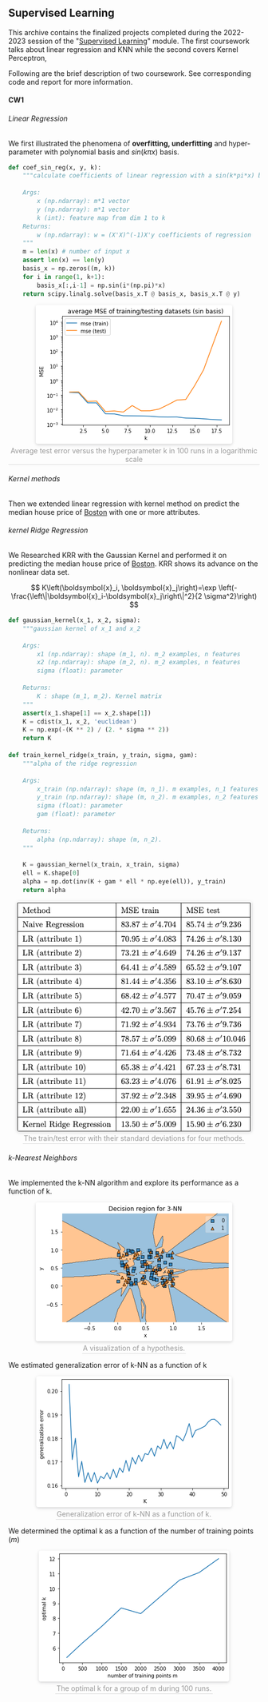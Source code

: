 ## Supervised Learning
This archive contains the finalized projects completed during the 2022-2023 session of the "[Supervised Learning](https://www.ucl.ac.uk/module-catalogue/modules/supervised-learning-COMP0078)" module. The first coursework talks about linear regression and KNN while the second covers Kernel Perceptron,

Following are the brief description of two coursework. See corresponding code and report for more information.
#### CW1

###### Linear Regression

We first illustrated the phenomena of **overfitting, underfitting** and hyper-parameter with polynomial basis and $sin(k\pi x)$ basis. 

```python
def coef_sin_reg(x, y, k):
    """calculate coefficients of linear regression with a sin(k*pi*x) basis

    Args:
        x (np.ndarray): m*1 vector
        y (np.ndarray): m*1 vector
        k (int): feature map from dim 1 to k
    Returns:
        w (np.ndarray): w = (X'X)^(-1)X'y coefficients of regression
    """
    m = len(x) # number of input x
    assert len(x) == len(y)
    basis_x = np.zeros((m, k))
    for i in range(1, k+1):
        basis_x[:,i-1] = np.sin(i*(np.pi)*x)
    return scipy.linalg.solve(basis_x.T @ basis_x, basis_x.T @ y)
```
<center>
    <div style="display: inline-block;">
        <img style="border-radius: 0.3125em;
        box-shadow: 0 2px 4px 0 rgba(34,36,38,.12),0 2px 10px 0 rgba(34,36,38,.08);"
        src="asserts/3d.png">
        <br>
        <div style="color:orange; border-bottom: 1px solid #d9d9d9;
        display: inline-block;
        color: #999;
        padding: 2px;">
            Average test error versus the hyperparameter k in 100 runs in a logarithmic scale
        </div>
    </div>
</center>

###### Kernel methods

Then we extended linear regression with kernel method on predict the median house price of [Boston](http://www.cs.toronto.edu/~delve/data/boston/bostonDetail) with one or more attributes.

###### kernel Ridge Regression

We Researched KRR with the Gaussian Kernel and performed it on predicting the median house price of [Boston](http://www.cs.toronto.edu/~delve/data/boston/bostonDetail). KRR shows its advance on the nonlinear data set.

$$
K\left(\boldsymbol{x}_i, \boldsymbol{x}_j\right)=\exp \left(-\frac{\left\|\boldsymbol{x}_i-\boldsymbol{x}_j\right\|^2}{2 \sigma^2}\right)
$$

```python
def gaussian_kernel(x_1, x_2, sigma):
    """gaussian kernel of x_1 and x_2

    Args:
        x1 (np.ndarray): shape (m_1, n). m_2 examples, n features
        x2 (np.ndarray): shape (m_2, n). m_2 examples, n features
        sigma (float): parameter

    Returns:
        K : shape (m_1, m_2). Kernel matrix
    """
    assert(x_1.shape[1] == x_2.shape[1])
    K = cdist(x_1, x_2, 'euclidean')
    K = np.exp(-(K ** 2) / (2. * sigma ** 2))
    return K

def train_kernel_ridge(x_train, y_train, sigma, gam):
    """alpha of the ridge regression

    Args:
        x_train (np.ndarray): shape (m, n_1). m examples, n_1 features
        y_train (np.ndarray): shape (m, n_2). m examples, n_2 features
        sigma (float): parameter
        gam (float): parameter

    Returns:
        alpha (np.ndarray): shape (m, n_2).
    """

    K = gaussian_kernel(x_train, x_train, sigma)
    ell = K.shape[0]
    alpha = np.dot(inv(K + gam * ell * np.eye(ell)), y_train)
    return alpha
```
<center>
    <div style="display: inline-block;">
        <img style="border-radius: 0.3125em;
        box-shadow: 0 2px 4px 0 rgba(34,36,38,.12),0 2px 10px 0 rgba(34,36,38,.08);"
        src="asserts/5d.png">
        <br>
        <div style="color:orange; border-bottom: 1px solid #d9d9d9;
        display: inline-block;
        color: #999;
        padding: 2px;">
            The train/test error with their standard deviations for four methods.
        </div>
    </div>
</center>


###### k-Nearest Neighbors

We implemented the k-NN algorithm and explore its performance as a function of k.

<center>
    <div style="display: inline-block;">
        <img style="border-radius: 0.3125em;
        box-shadow: 0 2px 4px 0 rgba(34,36,38,.12),0 2px 10px 0 rgba(34,36,38,.08);"
        src="asserts/6.png">
        <br>
        <div style="color:orange; border-bottom: 1px solid #d9d9d9;
        display: inline-block;
        color: #999;
        padding: 2px;">
            A visualization of a hypothesis.
        </div>
    </div>
</center>

We estimated generalization error of k-NN as a function of k

<center>
    <div style="display: inline-block;">
        <img style="border-radius: 0.3125em;
        box-shadow: 0 2px 4px 0 rgba(34,36,38,.12),0 2px 10px 0 rgba(34,36,38,.08);"
        src="asserts/7.png">
        <br>
        <div style="color:orange; border-bottom: 1px solid #d9d9d9;
        display: inline-block;
        color: #999;
        padding: 2px;">
            Generalization error of k-NN as a function of k.
        </div>
    </div>
</center>

We determined the optimal k as a function of the number of training points $(m)$

<center>
    <div style="display: inline-block;">
        <img style="border-radius: 0.3125em;
        box-shadow: 0 2px 4px 0 rgba(34,36,38,.12),0 2px 10px 0 rgba(34,36,38,.08);"
        src="asserts/8.png">
        <br>
        <div style="color:orange; border-bottom: 1px solid #d9d9d9;
        display: inline-block;
        color: #999;
        padding: 2px;">
            The optimal k for a group of m during 100 runs.
        </div>
    </div>
</center>
